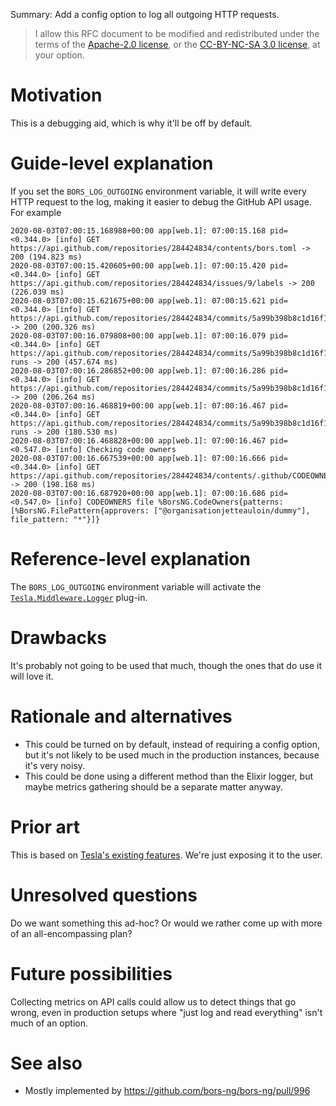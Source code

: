 Summary: Add a config option to log all outgoing HTTP requests.

<!-- RFC documents are put under a dual license, because the default license for content on this forum is CC-BY-NC-SA, while the license for bors's code is Apache 2.0 -->

> I allow this RFC document to be modified and redistributed under the terms of the [Apache-2.0 license](http://www.apache.org/licenses/LICENSE-2.0), or the [CC-BY-NC-SA 3.0 license](http://creativecommons.org/licenses/by-nc-sa/3.0/deed.en_US), at your option.

# Motivation

This is a debugging aid, which is why it'll be off by default.

# Guide-level explanation

If you set the `BORS_LOG_OUTGOING` environment variable, it will write every HTTP request to the log, making it easier to debug the GitHub API usage. For example

    2020-08-03T07:00:15.168988+00:00 app[web.1]: 07:00:15.168 pid=<0.344.0> [info] GET https://api.github.com/repositories/284424834/contents/bors.toml -> 200 (194.823 ms)
    2020-08-03T07:00:15.420605+00:00 app[web.1]: 07:00:15.420 pid=<0.344.0> [info] GET https://api.github.com/repositories/284424834/issues/9/labels -> 200 (226.039 ms)
    2020-08-03T07:00:15.621675+00:00 app[web.1]: 07:00:15.621 pid=<0.344.0> [info] GET https://api.github.com/repositories/284424834/commits/5a99b398b8c1d16f1ba5120b6670fdb31903c38f/status -> 200 (200.326 ms)
    2020-08-03T07:00:16.079808+00:00 app[web.1]: 07:00:16.079 pid=<0.344.0> [info] GET https://api.github.com/repositories/284424834/commits/5a99b398b8c1d16f1ba5120b6670fdb31903c38f/check-runs -> 200 (457.674 ms)
    2020-08-03T07:00:16.286852+00:00 app[web.1]: 07:00:16.286 pid=<0.344.0> [info] GET https://api.github.com/repositories/284424834/commits/5a99b398b8c1d16f1ba5120b6670fdb31903c38f/status -> 200 (206.264 ms)
    2020-08-03T07:00:16.468819+00:00 app[web.1]: 07:00:16.467 pid=<0.344.0> [info] GET https://api.github.com/repositories/284424834/commits/5a99b398b8c1d16f1ba5120b6670fdb31903c38f/check-runs -> 200 (180.530 ms)
    2020-08-03T07:00:16.468828+00:00 app[web.1]: 07:00:16.467 pid=<0.547.0> [info] Checking code owners
    2020-08-03T07:00:16.667539+00:00 app[web.1]: 07:00:16.666 pid=<0.344.0> [info] GET https://api.github.com/repositories/284424834/contents/.github/CODEOWNERS -> 200 (198.168 ms)
    2020-08-03T07:00:16.687920+00:00 app[web.1]: 07:00:16.686 pid=<0.547.0> [info] CODEOWNERS file %BorsNG.CodeOwners{patterns: [%BorsNG.FilePattern{approvers: ["@organisationjetteauloin/dummy"], file_pattern: "*"}]}

# Reference-level explanation

The `BORS_LOG_OUTGOING` environment variable will activate the [`Tesla.Middleware.Logger`](https://hexdocs.pm/tesla/Tesla.Middleware.Logger.html) plug-in.

# Drawbacks

It's probably not going to be used that much, though the ones that do use it will love it.

# Rationale and alternatives

* This could be turned on by default, instead of requiring a config option, but it's not likely to be used much in the production instances, because it's very noisy.
* This could be done using a different method than the Elixir logger, but maybe metrics gathering should be a separate matter anyway.

# Prior art

This is based on [Tesla's existing features](https://hexdocs.pm/tesla/Tesla.Middleware.Logger.html). We're just exposing it to the user.

# Unresolved questions

Do we want something this ad-hoc? Or would we rather come up with more of an all-encompassing plan?

# Future possibilities

Collecting metrics on API calls could allow us to detect things that go wrong, even in production setups where "just log and read everything" isn't much of an option.

# See also

* Mostly implemented by <https://github.com/bors-ng/bors-ng/pull/996>
